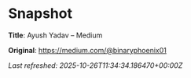 # Snapshot

**Title**: Ayush Yadav – Medium

**Original**: <https://medium.com/@binaryphoenix01>

_Last refreshed: 2025-10-26T11:34:34.186470+00:00Z_
